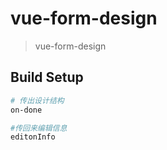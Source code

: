 # vue-form-design

> vue-form-design

## Build Setup

``` bash
# 传出设计结构
on-done

#传回来编辑信息
editonInfo


